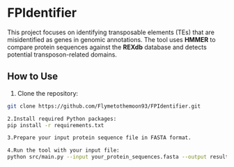 # FPIdentifier
This project focuses on identifying transposable elements (TEs) that are misidentified as genes in genomic annotations. The tool uses **HMMER** to compare protein sequences against the **REXdb** database and detects potential transposon-related domains.

## How to Use

1. Clone the repository:
```bash
git clone https://github.com/Flymetothemoon93/FPIdentifier.git

2.Install required Python packages:
pip install -r requirements.txt

3.Prepare your input protein sequence file in FASTA format.

4.Run the tool with your input file:
python src/main.py --input your_protein_sequences.fasta --output results/
